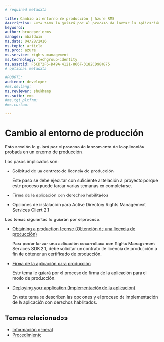 ```yaml
---
# required metadata

title: Cambio al entorno de producción | Azure RMS
description: Este tema le guiará por el proceso de lanzar la aplicación probada en un entorno de producción.
keywords:
author: bruceperlerms
manager: mbaldwin
ms.date: 04/28/2016
ms.topic: article
ms.prod: azure
ms.service: rights-management
ms.technology: techgroup-identity
ms.assetid: F5CD72F6-D49A-4121-866F-3182CD980875
# optional metadata

#ROBOTS:
audience: developer
#ms.devlang:
ms.reviewer: shubhamp
ms.suite: ems
#ms.tgt_pltfrm:
#ms.custom:

---
```


# Cambio al entorno de producción

Esta sección le guiará por el proceso de lanzamiento de la aplicación probada en un entorno de producción.

Los pasos implicados son:

-   Solicitud de un contrato de licencia de producción

    Este paso se debe ejecutar con suficiente antelación al proyecto porque este proceso puede tardar varias semanas en completarse.

-   Firma de la aplicación con derechos habilitados
-   Opciones de instalación para Active Directory Rights Management Services Client 2.1

Los temas siguientes lo guiarán por el proceso.

- [Obtaining a production license (Obtención de una licencia de producción)](obtaining-a-production-license.md)

  Para poder lanzar una aplicación desarrollada con Rights Management Services SDK 2.1, debe solicitar un contrato de licencia de producción a fin de obtener un certificado de producción.
- [Firma de la aplicación para producción](signing-your-application-for-production.md)

  Este tema le guiará por el proceso de firma de la aplicación para el modo de producción.

- [Deploying your application (Implementación de la aplicación)](deploying-your-application.md)

  En este tema se describen las opciones y el proceso de implementación de la aplicación con derechos habilitados.
 

## Temas relacionados

* [Información general](ad-rms-overview.md)
* [Procedimiento](how-to-use-msipc.md)
 

 


<!--HONumber=Apr16_HO4-->


